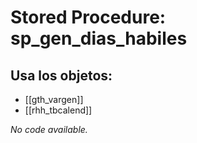 # Stored Procedure: sp_gen_dias_habiles

## Usa los objetos:
- [[gth_vargen]]
- [[rhh_tbcalend]]

*No code available.*
